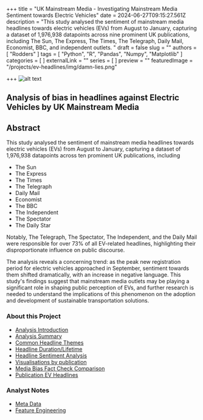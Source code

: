 +++
title = "UK Mainstream Media -  Investigating Mainstream Media Sentiment towards Electric Vehicles"
date = 2024-06-27T09:15:27.561Z
description = "This study analysed the sentiment of mainstream media headlines towards electric vehicles (EVs) from August to January, capturing a dataset of 1,976,938 datapoints across nine prominent UK publications, including The Sun, The Express, The Times, The Telegraph, Daily Mail, Economist, BBC, and independent outlets. "
draft = false
slug = ""
authors = [ "Rodders" ]
tags = [ "Python", "R", "Pandas", "Numpy", "Matplotlib" ]
categories = [ ]
externalLink = ""
series = [ ]
preview = ""
featuredImage = "/projects/ev-headlines/img/damn-lies.png"

+++
![alt text](../img/damn-lies.png)

## Analysis of bias in headlines against Electric Vehicles by UK Mainstream Media


## Abstract

This study analysed the sentiment of mainstream media headlines towards electric vehicles (EVs) from August to January, capturing a dataset of 1,976,938 datapoints across ten prominent UK publications, including 

- The Sun
- The Express
- The Times
- The Telegraph
- Daily Mail
- Economist 
- The BBC
- The Independent 
- The Spectator
- The Daily Star

 Notably, The Telegraph, The Spectator, The Independent, and the Daily Mail were responsible for over 73% of all EV-related headlines, highlighting their disproportionate influence on public discourse.

The analysis reveals a concerning trend: as the peak new registration period for electric vehicles approached in September, sentiment towards them shifted dramatically, with an increase in negative language. This study's findings suggest that mainstream media outlets may be playing a significant role in shaping public perception of EVs, and further research is needed to understand the implications of this phenomenon on the adoption and development of sustainable transportation solutions.

### About this Project

- [Analysis Introduction](/ev-headlines/docs/00-ev-headline-analysis-introduction.php)
- [Analysis Summary](/ev-headlines/docs/0a-ev-headline-analysis-summary.php)
- [Common Headline Themes](/ev-headlines/docs/04-ev-headline-analysis-common-themes.php)
- [Headline Duration/Lifetime](/ev-headlines/docs/05-ev-headline-analysis-headline-duration.php)
- [Headline Sentiment Analysis](/ev-headlines/docs/06-ev-headline-analysis-sentiment-analysis.php)
- [Visualisations by publication](/ev-headlines/docs/51-ev-headline-analysis-title-visualisations.php)
- [Media Bias Fact Check Comparison](/ev-headlines/docs/99-ev-headline-analysis-mediabiasfactcheck.php)
- [Publication EV Headlines](/ev-headlines/docs/08-ev-headline-analysis-publication-headlines.php)

### Analyst Notes
- [Meta Data](/ev-headlines/docs/a1-ev-headline-analysis-meta-data.php)
- [Feature Engineering](/ev-headlines/docs/a2-ev-headline-analysis-feature-engineering.php)
